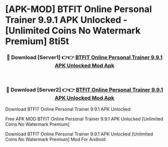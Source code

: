 # [APK-MOD] BTFIT  Online Personal Trainer 9.9.1 APK Unlocked - [Unlimited Coins No Watermark Premium] 8ti5t



<div align="center">
<h3>🔴 Download [Server1] 👉👉 <a href="https://momento.my/?title=BTFIT__Online_Personal_Trainer_9.9.1_APK_Unlocked">BTFIT  Online Personal Trainer 9.9.1 APK Unlocked Mod Apk</a></h3><br>

<h3>🔴 Download [Server2] 👉👉 <a href="https://momento.my/?title=BTFIT__Online_Personal_Trainer_9.9.1_APK_Unlocked">BTFIT  Online Personal Trainer 9.9.1 APK Unlocked Mod Apk</a></h3>
</div>



Download BTFIT  Online Personal Trainer 9.9.1 APK Unlocked 

Free APK MOD BTFIT  Online Personal Trainer 9.9.1 APK Unlocked [Unlimited Coins No Watermark Premium]

Download BTFIT  Online Personal Trainer 9.9.1 APK Unlocked [Unlimited Coins No Watermark Premium] Mod For Android
